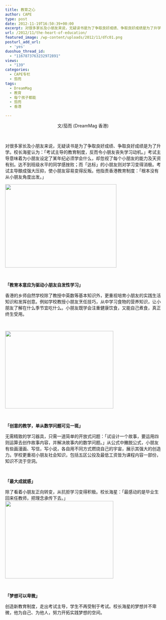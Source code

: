 ```yaml
---
title: 教育之心
author: CAPE
type: post
date: 2012-11-19T16:50:39+00:00
excerpt: 对很多家长及小朋友来说，无疑读书是为了争取良好成绩、争取良好成绩是为了升学。校长海星认为：「考试主导的教育制度，反而令小朋友丧失学习动机。」考试主导意味着为小朋友设定了某年纪必须学会什么，却忽视了每个小朋友的能力及天资有别。
url: /2012/11/the-heart-of-education/
featured_image: /wp-content/uploads/2012/11/dfc01.png
posturl_add_url:
  - 'yes'
duoshuo_thread_id:
  - "1167873763232972891"
views:
  - "139"
categories:
  - CAPE专栏
  - 茄而
tags:
  - DreamMag
  - 教育
  - 每个孩子都能
  - 茄而
  - 香港

---
```

<p style="text-align: center;">
  文/茄而 (DreamMag 香港)
</p>

&nbsp;

对很多家长及小朋友来说，无疑读书是为了争取良好成绩、<wbr />争取良好成绩是为了升学。校长海星认为：「考试主导的教育制度，<wbr />反而令小朋友丧失学习动机。」<wbr />考试主导意味着为小朋友设定了某年纪必须学会什么，<wbr />却忽视了每个小朋友的能力及天资有别。<wbr />达不到班级水平的同学感挫败；而「达标」<wbr />的小朋友则对学习变得消极。考试主导酿成强大压抑，<wbr />使小朋友容易变得反叛。他指责香港教育制度：「<wbr />根本没有从小朋友角度出发。」

[<img class="alignnone" title="Hosted by imgur.com" alt="" src="http://i.imgur.com/lE98t.png" width="360" height="269" />][1]

&nbsp;

**「教育本意应为驱动小朋友自发性学习」**

香港的乡师自然学校除了教授中英数等基本知识外，<wbr />更重视培育小朋友的实践生活知识和发挥创意。<wbr />例如学校教授小朋友烹任技巧，从中学习食物的营养知识，<wbr />让小朋友了解在什么季节宜吃什么。小朋友既学会注重健康饮食，<wbr />又能自己煮食，真正终生受用。

&nbsp;

[<img class="alignnone" title="Hosted by imgur.com" alt="" src="http://i.imgur.com/0a4q2.png" width="350" height="250" />][2]

&nbsp;

**「创意的教学，单从数学问题可见一斑」**

无需精致的学习器具，只需一道简单的开放式问题：「<wbr />试设计一个故事，要运用四则运算去创作故事内容，<wbr />并解决故事内的数学问题。」从公式中撇脱公式，<wbr />小朋友有些画漫画、写信，写小说，<wbr />各自用不同方式燃烧自己的宇宙，展示其强大的创造力。<wbr />学校更重视小朋友社会知识，<wbr />包括五区公投及最低工资皆为课程内容一部份，知识不流于空洞。

&nbsp;

**「最大成就感」**

除了看着小朋友正向转变，从抗拒学习变得积极。校长海星：「<wbr />最感动的是毕业生回来任教师，把理念承传下去。」 [<img class="alignnone" title="Hosted by imgur.com" alt="" src="http://i.imgur.com/wto1f.png" width="350" height="250" />][3]

&nbsp;

**「梦想可以卑微」**

创造新教育制度，走出考试主导，学生不再受制于考试。<wbr />校长海星的梦想并不卑微，他为自己、为他人，<wbr />努力开拓实践梦想的空间。

&nbsp;

 [1]: http://imgur.com/lE98t
 [2]: http://imgur.com/0a4q2
 [3]: http://imgur.com/wto1f